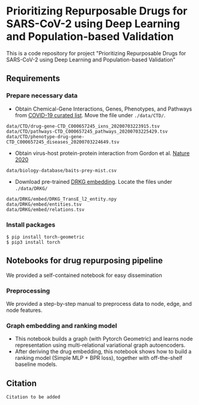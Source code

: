 # Prioritizing Repurposable Drugs for SARS-CoV-2 using Deep Learning and Population-based Validation
This is a code repository for project "Prioritizing Repurposable Drugs for SARS-CoV-2 using Deep Learning and Population-based Validation"

## Requirements
### Prepare necessary data
- Obtain Chemical-Gene Interactions, Genes, Phenotypes, and Pathways from [COVID-19 curated list](http://ctdbase.org/detail.go?type=disease&acc=MESH%3aC000657245). Move the file under `./data/CTD/`. 
```
data/CTD/drug-gene-CTD_C000657245_ixns_20200703223915.tsv
data/CTD/pathways-CTD_C000657245_pathways_20200703225429.tsv
data/CTD/phenotype-drug-gene-CTD_C000657245_diseases_20200703224649.tsv
```
- Obtain virus-host protein-protein interaction from Gordon et al. [Nature 2020](https://www.nature.com/articles/s41586-020-2286-9#Sec36)
```
data/biology-database/baits-prey-mist.csv
```

- Download pre-trained [DRKG embedding](https://github.com/gnn4dr/DRKG).  Locate the files under `./data/DRKG/`
```
data/DRKG/embed/DRKG_TransE_l2_entity.npy
data/DRKG/embed/entities.tsv
data/DRKG/embed/relations.tsv
```


### Install packages
```
$ pip install torch-geometric
$ pip3 install torch
```

## Notebooks for drug repurposing pipeline
We provided a self-contained notebook for easy dissemination

### Preprocessing
We provided a step-by-step manual to preprocess data to node, edge, and node features.

### Graph embedding and ranking model
- This notebook builds a graph (with Pytorch Geometric) and learns node representation using multi-relational variational graph autoencoders. 
- After deriving the drug embedding, this notebook shows how to build a ranking model (Simple MLP + BPR loss), together with off-the-shelf baseline models.


## Citation
```
Citation to be added
```
